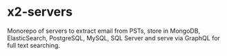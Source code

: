 # x2-servers

Monorepo of servers to extract email from PSTs, store in MongoDB, ElasticSearch, PostgreSQL, MySQL, SQL Server and serve via GraphQL for full text searching.
